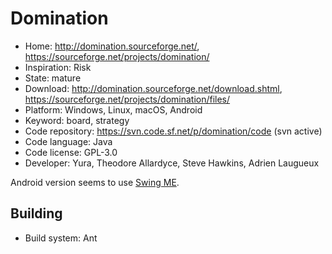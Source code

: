 # Domination

- Home: http://domination.sourceforge.net/, https://sourceforge.net/projects/domination/
- Inspiration: Risk
- State: mature
- Download: http://domination.sourceforge.net/download.shtml, https://sourceforge.net/projects/domination/files/
- Platform: Windows, Linux, macOS, Android
- Keyword: board, strategy
- Code repository: https://svn.code.sf.net/p/domination/code (svn active)
- Code language: Java
- Code license: GPL-3.0
- Developer: Yura, Theodore Allardyce, Steve Hawkins, Adrien Laugueux

Android version seems to use [Swing ME](https://sourceforge.net/projects/swingme/).

## Building

- Build system: Ant


